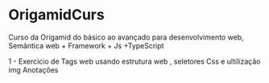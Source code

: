 # OrigamidCurs
Curso da Origamid do básico ao avançado para desenvolvimento web,  Semântica web + Framework + Js +TypeScript 


<p>1 - Exercicio de Tags web usando estrutura web , seletores Css e ultilização img   
Anotações</p>
